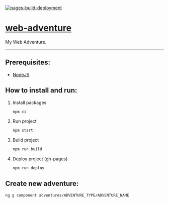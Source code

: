 [![pages-build-deployment](https://github.com/dudushy/web-adventure/actions/workflows/pages/pages-build-deployment/badge.svg?branch=gh-pages)](https://github.com/dudushy/web-adventure/actions/workflows/pages/pages-build-deployment)

# [web-adventure](https://github.com/dudushy/web-adventure/)
My Web Adventure.

---
## Prerequisites:
- [NodeJS](https://nodejs.org/)

## How to install and run:
1. Install packages
    ```bash
    npm ci
    ```
2. Run project
    ```bash
    npm start
    ```
3. Build project
    ```bash
    npm run build
    ```
4. Deploy project (gh-pages)
    ```bash
    npm run deploy
    ```

## Create new adventure:
```bash
ng g component adventures/ADVENTURE_TYPE/ADVENTURE_NAME
```
